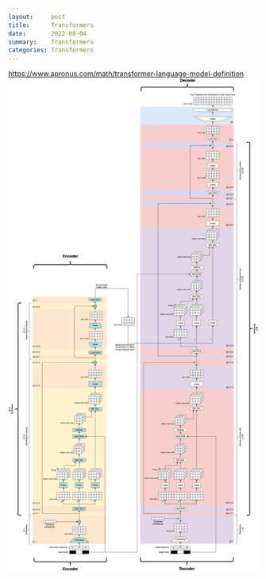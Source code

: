 ```yaml
---
layout:     post
title:      Transformers
date:       2022-08-04
summary:    Transformers
categories: Transformers
---
```

https://www.apronus.com/math/transformer-language-model-definition
![transformers](/images/transformer.png)
